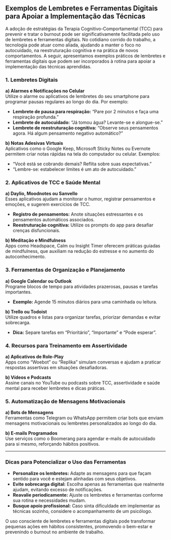 
## Exemplos de Lembretes e Ferramentas Digitais para Apoiar a Implementação das Técnicas

A adoção de estratégias da Terapia Cognitivo-Comportamental (TCC) para prevenir e tratar o burnout pode ser significativamente facilitada pelo uso de lembretes e ferramentas digitais. No cotidiano corrido do trabalho, a tecnologia pode atuar como aliada, ajudando a manter o foco no autocuidado, na reestruturação cognitiva e na prática de novos comportamentos. A seguir, apresentamos exemplos práticos de lembretes e ferramentas digitais que podem ser incorporados à rotina para apoiar a implementação das técnicas aprendidas.

### 1. Lembretes Digitais

**a) Alarmes e Notificações no Celular**  
Utilize o alarme ou aplicativos de lembretes do seu smartphone para programar pausas regulares ao longo do dia. Por exemplo:
- **Lembrete de pausa para respiração:** “Pare por 2 minutos e faça uma respiração profunda.”
- **Lembrete de autocuidado:** “Já tomou água? Levante-se e alongue-se.”
- **Lembrete de reestruturação cognitiva:** “Observe seus pensamentos agora. Há algum pensamento negativo automático?”

**b) Notas Adesivas Virtuais**  
Aplicativos como o Google Keep, Microsoft Sticky Notes ou Evernote permitem criar notas rápidas na tela do computador ou celular. Exemplos:
- “Você está se cobrando demais? Reflita sobre suas expectativas.”
- “Lembre-se: estabelecer limites é um ato de autocuidado.”

### 2. Aplicativos de TCC e Saúde Mental

**a) Daylio, Moodnotes ou Sanvello**  
Esses aplicativos ajudam a monitorar o humor, registrar pensamentos e emoções, e sugerem exercícios de TCC.  
- **Registro de pensamentos:** Anote situações estressantes e os pensamentos automáticos associados.
- **Reestruturação cognitiva:** Utilize os prompts do app para desafiar crenças disfuncionais.

**b) Meditação e Mindfulness**  
Apps como Headspace, Calm ou Insight Timer oferecem práticas guiadas de mindfulness, que auxiliam na redução do estresse e no aumento do autoconhecimento.

### 3. Ferramentas de Organização e Planejamento

**a) Google Calendar ou Outlook**  
Programe blocos de tempo para atividades prazerosas, pausas e tarefas importantes.  
- **Exemplo:** Agende 15 minutos diários para uma caminhada ou leitura.

**b) Trello ou Todoist**  
Utilize quadros e listas para organizar tarefas, priorizar demandas e evitar sobrecarga.  
- **Dica:** Separe tarefas em “Prioritário”, “Importante” e “Pode esperar”.

### 4. Recursos para Treinamento em Assertividade

**a) Aplicativos de Role-Play**  
Apps como “Woebot” ou “Replika” simulam conversas e ajudam a praticar respostas assertivas em situações desafiadoras.

**b) Vídeos e Podcasts**  
Assine canais no YouTube ou podcasts sobre TCC, assertividade e saúde mental para receber lembretes e dicas práticas.

### 5. Automatização de Mensagens Motivacionais

**a) Bots de Mensagens**  
Ferramentas como Telegram ou WhatsApp permitem criar bots que enviam mensagens motivacionais ou lembretes personalizados ao longo do dia.

**b) E-mails Programados**  
Use serviços como o Boomerang para agendar e-mails de autocuidado para si mesmo, reforçando hábitos positivos.

---

### Dicas para Potencializar o Uso das Ferramentas

- **Personalize os lembretes:** Adapte as mensagens para que façam sentido para você e estejam alinhadas com seus objetivos.
- **Evite sobrecarga digital:** Escolha apenas as ferramentas que realmente ajudam, evitando excesso de notificações.
- **Reavalie periodicamente:** Ajuste os lembretes e ferramentas conforme sua rotina e necessidades mudam.
- **Busque apoio profissional:** Caso sinta dificuldade em implementar as técnicas sozinho, considere o acompanhamento de um psicólogo.

O uso consciente de lembretes e ferramentas digitais pode transformar pequenas ações em hábitos consistentes, promovendo o bem-estar e prevenindo o burnout no ambiente de trabalho.
```
